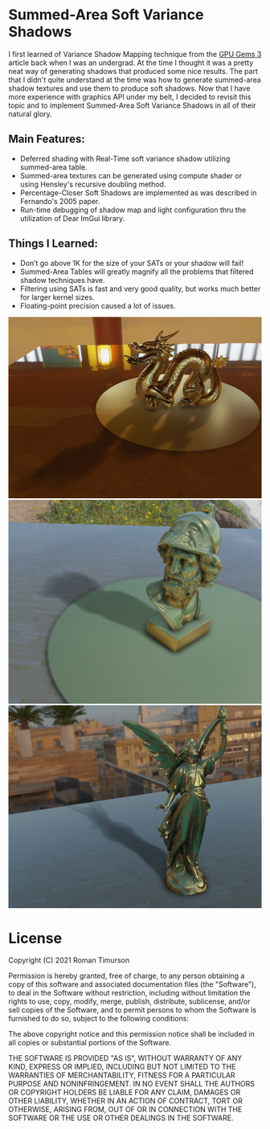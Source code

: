 # Summed-Area Soft Variance Shadows
I first learned of Variance Shadow Mapping technique from the [GPU Gems 3](https://developer.nvidia.com/gpugems/gpugems3/part-ii-light-and-shadows/chapter-8-summed-area-variance-shadow-maps) article back when I was an undergrad.  At
the time I thought it was a pretty neat way of generating shadows that produced some nice results.  The part that I didn't quite understand at the time was how to generate summed-area shadow textures and use them
to produce soft shadows.  Now that I have more experience with graphics API under my belt, I decided to revisit this topic and to implement Summed-Area Soft Variance Shadows in all of their natural glory.

## Main Features:
*  Deferred shading with Real-Time soft variance shadow utilizing summed-area table.
*  Summed-area textures can be generated using compute shader or using Hensley's recursive doubling method.
*  Percentage-Closer Soft Shadows are implemented as was described in Fernando's 2005 paper.
*  Run-time debugging of shadow map and light configuration thru the utilization of Dear ImGui library.

## Things I Learned:
*  Don’t go above 1K for the size of your SATs or your shadow will fail!
*  Summed-Area Tables will greatly magnify all the problems that filtered shadow techniques have.
*  Filtering using SATs is fast and very good quality, but works much better for larger kernel sizes.
*  Floating-point precision caused a lot of issues.

![Alt Text](https://github.com/timurson/Summed-AreaVSM/blob/master/Image1.PNG)
![Alt Text](https://github.com/timurson/Summed-AreaVSM/blob/master/Image2.PNG)
![Alt Text](https://github.com/timurson/Summed-AreaVSM/blob/master/Image3.PNG)

# License
Copyright (C) 2021 Roman Timurson

Permission is hereby granted, free of charge, to any person obtaining a copy of this software and associated documentation files (the "Software"), to deal in the Software without restriction, including without limitation the rights to use, copy, modify, merge, publish, distribute, sublicense, and/or sell copies of the Software, and to permit persons to whom the Software is furnished to do so, subject to the following conditions:

The above copyright notice and this permission notice shall be included in all copies or substantial portions of the Software.

THE SOFTWARE IS PROVIDED "AS IS", WITHOUT WARRANTY OF ANY KIND, EXPRESS OR IMPLIED, INCLUDING BUT NOT LIMITED TO THE WARRANTIES OF MERCHANTABILITY, FITNESS FOR A PARTICULAR PURPOSE AND NONINFRINGEMENT. IN NO EVENT SHALL THE AUTHORS OR COPYRIGHT HOLDERS BE LIABLE FOR ANY CLAIM, DAMAGES OR OTHER LIABILITY, WHETHER IN AN ACTION OF CONTRACT, TORT OR OTHERWISE, ARISING FROM, OUT OF OR IN CONNECTION WITH THE SOFTWARE OR THE USE OR OTHER DEALINGS IN THE SOFTWARE.
